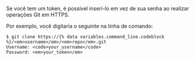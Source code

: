 Se você tem um token, é possível inseri-lo em vez de sua senha ao realizar operações Git em HTTPS.

Por exemplo, você digitaria o seguinte na linha de comando:

```shell
$ git clone https://{% data variables.command_line.codeblock %}/<em>username</em>/<em>repo</em>.git
Username: <code>your_username</code>
Password: <em>your_token</em>
```
